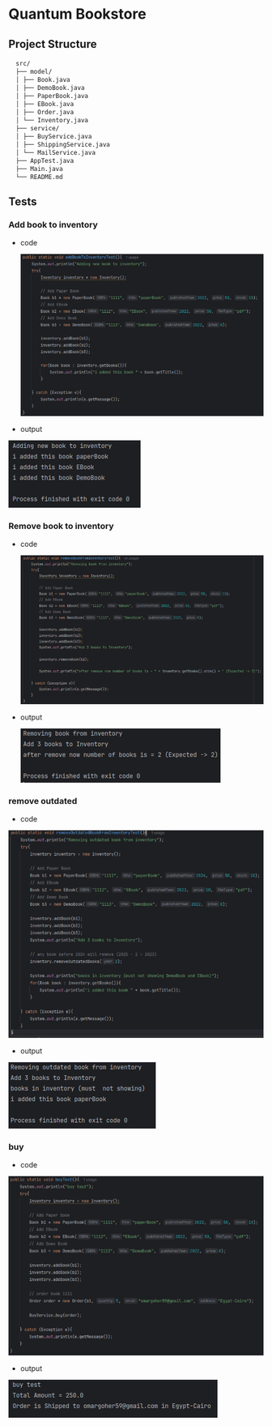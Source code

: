 #  Quantum Bookstore

## Project Structure
```
  src/
  ├── model/
  │ ├── Book.java
  │ ├── DemoBook.java
  │ ├── PaperBook.java
  │ ├── EBook.java
  │ ├── Order.java
  │ └── Inventory.java
  ├── service/
  │ ├── BuyService.java
  │ ├── ShippingService.java
  │ └── MailService.java
  ├── AppTest.java
  ├── Main.java
  └── README.md
```
## Tests

### Add book to inventory
- code

  ![img_3.png](./images/img_3.png)
- output

![img_2.png](./images/img_2.png)

### Remove book to inventory
- code

  ![img_5.png](./images/img_5.png)
- output

  ![img_4.png](./images/img_4.png)

### remove outdated
- code

![img_6.png](./images/img_6.png)
- output

![img_7.png](./images/img_7.png)

### buy
* code

![img.png](./images/img.png)
* output

![img_1.png](./images/img_1.png)


